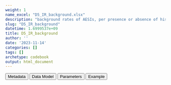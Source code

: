 ```yaml
---
weight: 1
name_excel: "D5_IR_background.xlsx"
description: "background rates of AESIs, per presence or absence of history of COVID, age and sex, month and year"
slug: "D5_IR_background"
datetime: 1.6999537e+09
title: D5_IR_background
author: ''
date: '2023-11-14'
categories: []
tags: []
archetype: codebook
output: html_document
---
```


<script src="/rmarkdown-libs/core-js/shim.min.js"></script>
<script src="/rmarkdown-libs/react/react.min.js"></script>
<script src="/rmarkdown-libs/react/react-dom.min.js"></script>
<script src="/rmarkdown-libs/reactwidget/react-tools.js"></script>
<script src="/rmarkdown-libs/htmlwidgets/htmlwidgets.js"></script>
<link href="/rmarkdown-libs/reactable/reactable.css" rel="stylesheet" />
<script src="/rmarkdown-libs/reactable-binding/reactable.js"></script>
<div class="tab">
<button class="tablinks" onclick="openCity(event, &#39;Metadata&#39;)" id="defaultOpen">Metadata</button>
<button class="tablinks" onclick="openCity(event, &#39;Data Model&#39;)">Data Model</button>
<button class="tablinks" onclick="openCity(event, &#39;Parameters&#39;)">Parameters</button>
<button class="tablinks" onclick="openCity(event, &#39;Example&#39;)">Example</button>
</div>
<div id="Metadata" class="tabcontent">
<div id="htmlwidget-1" class="reactable html-widget " style="width:auto;height:600px;"></div>
<script type="application/json" data-for="htmlwidget-1">{"x":{"tag":{"name":"Reactable","attribs":{"data":{"medatata_name":["Name of the dataset","Content of the dataset","Unit of observation","Dataset where the list of UoOs is fully listed and with 1 record per UoO","How many observations per UoO","Variables capturing the UoO","Primary key","Parameters",null,null,null,null,null,null,null,null,null,null,null,null],"metadata_content":["D5_IR_background","background rates of AESIs, per presence or absence of history of COVID, age and sex, month and year","strata of age, sex and past covid",null,"1",null,null,null,null,null,null,null,null,null,null,null,null,null,null,null]},"columns":[{"id":"medatata_name","name":"medatata_name","type":"character"},{"id":"metadata_content","name":"metadata_content","type":"character"}],"sortable":false,"searchable":true,"pagination":false,"highlight":true,"bordered":true,"striped":true,"style":{"maxWidth":1800},"height":"600px","dataKey":"5338384a7dadf9b478187909dfce9143"},"children":[]},"class":"reactR_markup"},"evals":[],"jsHooks":[]}</script>
</div>
<div id="Data Model" class="tabcontent">
<div id="htmlwidget-2" class="reactable html-widget " style="width:auto;height:600px;"></div>
<script type="application/json" data-for="htmlwidget-2">{"x":{"tag":{"name":"Reactable","attribs":{"data":{"Description":["sex","COVID19","month","year","Ageband","Persontime","Persontime_AESI","AESI_b","IR_AESI","ub_AESI","lb_AESI",null,null,null,null,null,null,null,null,null],"Format":["sex at instance creation","past COVID infection","calendar month","calendar year","ageband","persontime in the study in this stratum (in days)","persontime for this AESI (in days)","occurrence of this AESI (in days)","incidence rate of this AESI","upper bound of the 95% CI for this AESI (ULM method)","lowper bound of the 95% CI for this AESI (ULM method)",null,null,null,null,null,null,null,null,null],"Vocabulary":["character","binary","character","int",null,"int","int","int","float","float","float",null,null,null,null,null,null,null,null,null],"Parameters":["M\r\nF\r\nU\r\nO","1 = infected with covid in the past\r\n0 = otherwise","January\r\nFebruary\r\n…","2019\r\n2020\r\n…","0-4\r\n5-11\r\n12-17\r\n18-29\r\n30-39\r\n40-49\r\n50-59\r\n60-69\r\n79-79\r\n80+",null,null,null,null,null,null,null,null,null,null,null,null,null,null,null],"Notes and examples":[null,null,null,null,null,null,"AESI","AESI","AESI","AESI","AESI",null,null,null,null,null,null,null,null,null],"Source tables and variables":[null,null,null,null,null,null,null,null,null,null,null,null,null,null,null,null,null,null,null,null],"Retrieved":[null,null,null,null,null,null,null,null,null,null,null,null,null,null,null,null,null,null,null,null],"Calculated":[null,null,null,null,null,null,null,null,null,null,null,null,null,null,null,null,null,null,null,null],"Algorithm_id":[null,null,null,null,null,null,null,null,null,null,null,null,null,null,null,null,null,null,null,null],"Rule":[null,null,null,null,null,null,null,null,null,null,null,null,null,null,null,null,null,null,null,null]},"columns":[{"id":"Description","name":"Description","type":"character"},{"id":"Format","name":"Format","type":"character"},{"id":"Vocabulary","name":"Vocabulary","type":"character"},{"id":"Parameters","name":"Parameters","type":"character"},{"id":"Notes and examples","name":"Notes and examples","type":"character"},{"id":"Source tables and variables","name":"Source tables and variables","type":"logical"},{"id":"Retrieved","name":"Retrieved","type":"logical"},{"id":"Calculated","name":"Calculated","type":"logical"},{"id":"Algorithm_id","name":"Algorithm_id","type":"logical"},{"id":"Rule","name":"Rule","type":"logical"}],"sortable":false,"searchable":true,"pagination":false,"highlight":true,"bordered":true,"striped":true,"style":{"maxWidth":1800},"height":"600px","dataKey":"b4d39d88e1c07074b4ae4b97b7ef7d08"},"children":[]},"class":"reactR_markup"},"evals":[],"jsHooks":[]}</script>
</div>
<div id="Parameters" class="tabcontent">
<div id="htmlwidget-3" class="reactable html-widget " style="width:auto;height:600px;"></div>
<script type="application/json" data-for="htmlwidget-3">{"x":{"tag":{"name":"Reactable","attribs":{"data":{"parameter in the variable name":["AESI",null,null,null,null,null,null,null,null,null,null,null,null,null,null,null,null,null,null,null],"values":["A B_COAGDIS_AESI B_DIC_AESI B_HAEMOPHAGOLYNPHOHISTIO_AESI B_ITP_AESI B_TTS_AESI C_ARRH_AESI C_CAD_AESI C_MYOCARD_AESI C_PERICARD_AESI D_LIVERACUTE_AESI D_PANCRACUTE_AESI E_DM1_AESI E_THYROIDAUTOIMM_AESI E_THYROIDSUBACUTE_AESI G_KIACUTE_AESI Im_ANAPHYLAXIS_AESI Im_KAWASAKI_AESI M_RHABDOMYOLISIS_AESI N_ADEM_AESI N_BELLP_AESI N_CONVULGEN_AESI N_CVST_AESI N_GBS_AESI N_HEARINGLOSS_AESI N_MENINGOENC_AESI N_MYELITISTRANSV_AESI N_NARCOLEPSY_AESI N_STROKEHEMO_AESI O_DEATHSUDDEN_AESI O_MIS_AESI R_ARDS_AESI Sk_ERYTHMULTI_AESI Sk_SCAR_AESI SO_ANOSMIAAGEUSIA_AESI V_CHILBLAIN_AESI V_MICROANGIO_AESI V_THROMBOSISARTERIALALGOR_AESI V_VASCULITISSINGLEORG_AESI V_VTEALGORITHM_AESI",null,null,null,null,null,null,null,null,null,null,null,null,null,null,null,null,null,null,null],"name of macro":["OUTCOME_variables",null,null,null,null,null,null,null,null,null,null,null,null,null,null,null,null,null,null,null],"assigned in":["06_variable_lists",null,null,null,null,null,null,null,null,null,null,null,null,null,null,null,null,null,null,null]},"columns":[{"id":"parameter in the variable name","name":"parameter in the variable name","type":"character"},{"id":"values","name":"values","type":"character"},{"id":"name of macro","name":"name of macro","type":"character"},{"id":"assigned in","name":"assigned in","type":"character"}],"sortable":false,"searchable":true,"pagination":false,"highlight":true,"bordered":true,"striped":true,"style":{"maxWidth":1800},"height":"600px","dataKey":"a0012293bdb4310279b57fd85db86b67"},"children":[]},"class":"reactR_markup"},"evals":[],"jsHooks":[]}</script>
</div>
<div id="Example" class="tabcontent">
<div id="htmlwidget-4" class="reactable html-widget " style="width:auto;height:600px;"></div>
<script type="application/json" data-for="htmlwidget-4">{"x":{"tag":{"name":"Reactable","attribs":{"data":{"sex":["F","F","F","F","F","F","F","F","F","F","F","F","F","F","F","F","F","F","F","F"],"month":["January","January","January","January","January","January","January","January","January","January","January","February","February","February","February","February","February","February","February","February"],"Ageband":["0-4","12-17","18-24","25-29","30-39","40-49","5-11","50-59","60-69","70-79","80+","0-4","12-17","18-24","25-29","30-39","40-49","5-11","50-59","60-69"],"COVID19":[0,0,0,0,0,0,0,0,0,0,0,0,0,0,0,0,0,0,0,0],"Persontime":[3778,5902,6201,5832,12763,19794,6917,19507,15275,13613,13295,3569,5386,5545,5313,11430,17988,6218,17630,13791],"Persontime_B_COAGDIS_AESI":[3778,5902,6201,5832,12763,19794,6917,19507,15275,13613,13264,3569,5386,5545,5313,11430,17988,6218,17630,13791],"Persontime_B_DIC_AESI":[3778,5902,6201,5832,12763,19794,6917,19507,15275,13613,13295,3569,5386,5545,5313,11430,17988,6218,17630,13791],"Persontime_B_HAEMOPHAGOLYNPHOHISTIO_AESI":[3778,5902,6201,5832,12763,19794,6917,19507,15275,13613,13295,3569,5386,5545,5313,11430,17988,6218,17630,13791],"Persontime_B_ITP_AESI":[3778,5902,6201,5832,12763,19794,6917,19507,15275,13613,13295,3569,5386,5545,5313,11430,17988,6218,17630,13791],"Persontime_B_TTS_AESI":[3778,5902,6201,5832,12763,19794,6917,19507,15275,13613,13264,3569,5386,5545,5313,11430,17988,6218,17630,13791],"Persontime_C_ARRH_AESI":[3778,5902,6201,5832,12763,19794,6917,19476,15244,13520,13264,3569,5386,5545,5313,11430,17988,6218,17602,13763],"Persontime_C_CAD_AESI":[3778,5902,6201,5832,12763,19794,6917,19507,15275,13613,13295,3569,5386,5545,5313,11430,17988,6218,17630,13791],"Persontime_C_MYOCARD_AESI":[3778,5902,6201,5832,12763,19794,6917,19507,15275,13613,13295,3569,5386,5545,5313,11430,17988,6218,17630,13791],"Persontime_C_PERICARD_AESI":[3778,5902,6201,5832,12763,19794,6917,19507,15275,13613,13295,3569,5386,5545,5313,11430,17988,6218,17630,13791],"Persontime_D_LIVERACUTE_AESI":[3778,5902,6201,5832,12763,19794,6917,19507,15275,13613,13295,3569,5386,5545,5313,11430,17988,6218,17630,13791],"Persontime_D_PANCRACUTE_AESI":[3778,5902,6201,5832,12763,19794,6917,19507,15275,13613,13295,3569,5386,5545,5313,11430,17988,6218,17630,13791],"Persontime_E_DM1_AESI":[3778,5902,6201,5832,12763,19794,6917,19507,15275,13613,13295,3569,5386,5545,5313,11430,17988,6218,17630,13791],"Persontime_E_THYROIDAUTOIMM_AESI":[3778,5902,6201,5770,12639,19763,6917,19383,15275,13613,13295,3569,5386,5545,5257,11315,17944,6218,17518,13791],"Persontime_E_THYROIDSUBACUTE_AESI":[3778,5902,6201,5832,12763,19794,6917,19507,15275,13613,13295,3569,5386,5545,5313,11430,17988,6218,17630,13791],"Persontime_G_KIACUTE_AESI":[3778,5902,6201,5832,12763,19794,6917,19507,15275,13613,13295,3569,5386,5545,5313,11430,17988,6218,17630,13791],"Persontime_Im_KAWASAKI_AESI":[3778,5902,6201,5832,12763,19794,6917,19507,15275,13613,13295,3569,5386,5545,5313,11430,17988,6218,17630,13791],"Persontime_M_RHABDOMYOLISIS_AESI":[3778,5902,6201,5832,12763,19794,6917,19507,15275,13613,13295,3569,5386,5545,5313,11430,17988,6218,17630,13791],"Persontime_N_ADEM_AESI":[3778,5902,6201,5832,12763,19794,6917,19507,15275,13613,13295,3569,5386,5545,5313,11430,17988,6218,17630,13791],"Persontime_N_BELLP_AESI":[3778,5902,6201,5832,12763,19794,6917,19507,15275,13613,13295,3569,5386,5545,5313,11430,17988,6218,17630,13791],"Persontime_N_CONVULGEN_AESI":[3778,5902,6201,5832,12763,19794,6917,19507,15275,13613,13295,3565,5386,5545,5313,11430,17988,6218,17630,13791],"Persontime_N_CVST_AESI":[3778,5902,6201,5832,12763,19794,6917,19507,15275,13613,13295,3569,5386,5545,5313,11430,17988,6218,17630,13791],"Persontime_N_GBS_AESI":[3778,5902,6201,5832,12763,19794,6917,19507,15275,13613,13295,3569,5386,5545,5313,11430,17988,6218,17630,13791],"Persontime_N_HEARINGLOSS_AESI":[3778,5902,6201,5832,12763,19794,6917,19507,15275,13613,13295,3569,5386,5545,5313,11430,17988,6218,17630,13791],"Persontime_N_MENINGOENC_AESI":[3778,5902,6201,5832,12763,19794,6917,19507,15275,13613,13295,3569,5386,5545,5313,11430,17988,6218,17630,13791],"Persontime_N_MYELITISTRANSV_AESI":[3778,5902,6201,5832,12763,19794,6917,19507,15275,13613,13295,3569,5386,5545,5313,11430,17988,6218,17630,13791],"Persontime_N_NARCOLEPSY_AESI":[3778,5902,6201,5832,12763,19794,6917,19507,15275,13613,13295,3569,5386,5545,5313,11430,17988,6218,17630,13791],"Persontime_N_STROKEHEMO_AESI":[3778,5902,6201,5832,12763,19794,6917,19507,15275,13613,13295,3569,5386,5545,5313,11430,17988,6218,17630,13791],"Persontime_O_DEATHSUDDEN_AESI":[3778,5902,6201,5832,12763,19794,6917,19507,15275,13613,13295,3569,5386,5545,5313,11430,17988,6218,17630,13791],"Persontime_O_MIS_AESI":[3778,5902,6201,5832,12763,19794,6917,19507,15275,13613,13295,3569,5386,5545,5313,11430,17988,6218,17630,13791],"Persontime_R_ARDS_AESI":[3778,5902,6201,5832,12763,19794,6917,19507,15275,13613,13295,3569,5386,5545,5313,11430,17988,6218,17630,13791],"Persontime_Sk_ERYTHMULTI_AESI":[3778,5902,6201,5832,12763,19794,6917,19507,15275,13613,13295,3569,5386,5545,5313,11430,17988,6218,17630,13791],"Persontime_Sk_SCAR_AESI":[3778,5902,6201,5832,12763,19794,6917,19507,15275,13613,13295,3569,5386,5545,5313,11430,17988,6218,17630,13791],"Persontime_SO_ANOSMIAAGEUSIA_AESI":[3778,5902,6201,5832,12763,19794,6917,19507,15275,13613,13295,3569,5386,5545,5313,11430,17988,6218,17630,13791],"Persontime_V_CHILBLAIN_AESI":[3778,5902,6201,5832,12763,19794,6917,19507,15275,13613,13295,3569,5386,5545,5313,11430,17988,6218,17630,13791],"Persontime_V_MICROANGIO_AESI":[3778,5902,6201,5832,12763,19794,6917,19507,15275,13613,13295,3569,5386,5545,5313,11430,17988,6218,17630,13791],"Persontime_V_THROMBOSISARTERIALALGOR_AESI":[3778,5902,6201,5832,12763,19794,6917,19507,15275,13613,13295,3569,5386,5545,5313,11430,17988,6218,17630,13791],"Persontime_V_VASCULITISSINGLEORG_AESI":[3778,5902,6201,5832,12763,19794,6917,19507,15275,13613,13295,3569,5386,5545,5313,11430,17988,6218,17630,13791],"Persontime_V_VTEALGORITHM_AESI":[3778,5902,6201,5832,12763,19794,6917,19466,15267,13529,13201,3569,5386,5545,5313,11430,17988,6218,17554,13664],"Persontime_C_VALVULAR_COV":[3778,5902,6201,5832,12763,19794,6917,19445,15244,13613,13295,3569,5386,5545,5313,11430,17988,6218,17574,13763],"Persontime_D_DIVERTICULITIS_AESI":[3778,5902,6201,5832,12763,19794,6917,19507,15275,13613,13295,3569,5386,5545,5313,11430,17988,6218,17630,13791],"Persontime_D_GALLSTONES_COV":[3778,5902,6201,5832,12763,19794,6917,19507,15275,13613,13295,3569,5386,5545,5313,11430,17972,6218,17630,13791],"Persontime_D_LIVERCIRRHOSIS_COV":[3778,5902,6201,5832,12763,19794,6917,19507,15275,13613,13295,3569,5386,5545,5313,11430,17988,6218,17630,13791],"Persontime_E_GOUT_COV":[3778,5902,6201,5832,12763,19794,6917,19507,15275,13613,13295,3569,5386,5545,5313,11430,17988,6218,17630,13791],"Persontime_G_UTI_COV":[3778,5902,6201,5832,12763,19794,6917,19507,15275,13613,13295,3565,5386,5545,5300,11430,17977,6218,17630,13791],"Persontime_I_CLOSTRIDIUMD_COV":[3778,5902,6201,5832,12763,19794,6917,19507,15275,13613,13295,3569,5386,5545,5313,11430,17988,6218,17630,13791],"Persontime_I_INFLUENZA_COV":[3778,5902,6201,5832,12763,19794,6917,19507,15275,13613,13295,3569,5386,5545,5313,11430,17988,6218,17630,13791],"Persontime_Im_SJOGRENS_COV":[3778,5902,6201,5832,12763,19763,6917,19476,15275,13613,13295,3569,5386,5545,5313,11430,17960,6218,17602,13791],"Persontime_M_FRACTURES_COV":[3778,5902,6201,5832,12763,19794,6917,19507,15275,13613,13295,3569,5386,5545,5313,11430,17988,6218,17630,13791],"Persontime_M_OSTEOARTHRITIS_COV":[3778,5902,6201,5832,12763,19794,6917,19507,15275,13613,13295,3569,5386,5545,5313,11430,17988,6218,17630,13791],"Persontime_M_OSTEOMYELITIS_COV":[3778,5902,6201,5832,12763,19794,6917,19507,15275,13613,13295,3569,5386,5545,5313,11430,17988,6218,17630,13791],"Persontime_M_REACTIVEARTHRITIS_COV":[3778,5902,6201,5832,12763,19794,6917,19507,15275,13613,13295,3569,5386,5545,5313,11430,17988,6218,17630,13791],"Persontime_Ment_ORGPSYCHOSIS_COV":[3778,5902,6201,5832,12763,19794,6917,19507,15275,13613,13295,3569,5386,5528,5313,11430,17988,6218,17630,13791],"Persontime_N_TRIGEMINALNEURALGIA_COV":[3778,5902,6201,5832,12763,19794,6917,19507,15275,13613,13295,3569,5386,5545,5313,11430,17988,6218,17630,13791],"Persontime_SO_CONJUNCTIVITIS_COV":[3778,5902,6201,5832,12763,19763,6917,19476,15275,13613,13295,3569,5386,5545,5313,11430,17960,6218,17602,13791],"Persontime_SO_OTITISEXT_COV":[3778,5902,6201,5832,12763,19794,6917,19507,15275,13613,13295,3569,5386,5545,5313,11430,17988,6218,17630,13791],"Persontime_V_RENOVASCULAR_COV":[3778,5902,6201,5832,12763,19794,6917,19507,15275,13613,13295,3569,5386,5545,5313,11430,17988,6218,17630,13791],"B_COAGDIS_AESI_b":[0,0,0,0,0,0,0,0,0,0,0,0,0,0,0,0,0,0,0,0],"B_DIC_AESI_b":[0,0,0,0,0,0,0,0,0,0,0,0,0,0,0,0,0,0,0,0],"B_HAEMOPHAGOLYNPHOHISTIO_AESI_b":[0,0,0,0,0,0,0,0,0,0,0,0,0,0,0,0,0,0,0,0],"B_ITP_AESI_b":[0,0,0,0,0,0,0,0,0,0,0,0,0,0,0,0,0,0,0,0],"B_TTS_AESI_b":[0,0,0,0,0,0,0,0,0,0,0,0,0,0,0,0,0,0,0,0],"C_ARRH_AESI_b":[0,0,0,0,0,0,0,0,0,0,0,0,0,0,0,0,0,0,0,0],"C_CAD_AESI_b":[0,0,0,0,0,0,0,0,0,0,0,0,0,0,0,0,0,0,0,0],"C_MYOCARD_AESI_b":[0,0,0,0,0,0,0,0,0,0,0,0,0,0,0,0,0,0,0,0],"C_PERICARD_AESI_b":[0,0,0,0,0,0,0,0,0,0,0,0,0,0,0,0,0,0,0,0],"D_LIVERACUTE_AESI_b":[0,0,0,0,0,0,0,0,0,0,0,0,0,0,0,0,0,0,0,0],"D_PANCRACUTE_AESI_b":[0,0,0,0,0,0,0,0,0,0,0,0,0,0,0,0,0,0,0,0],"E_DM1_AESI_b":[0,0,0,0,0,0,0,0,0,0,0,0,0,0,0,0,0,0,0,0],"E_THYROIDAUTOIMM_AESI_b":[0,0,0,0,0,0,0,0,0,0,0,0,0,0,0,1,1,0,0,0],"E_THYROIDSUBACUTE_AESI_b":[0,0,0,0,0,0,0,0,0,0,0,0,0,0,0,0,0,0,0,0],"G_KIACUTE_AESI_b":[0,0,0,0,0,0,0,0,0,0,0,0,0,0,0,0,0,0,0,0],"Im_KAWASAKI_AESI_b":[0,0,0,0,0,0,0,0,0,0,0,0,0,0,0,0,0,0,0,0],"M_RHABDOMYOLISIS_AESI_b":[0,0,0,0,0,0,0,0,0,0,0,0,0,0,0,0,0,0,0,0],"N_ADEM_AESI_b":[0,0,0,0,0,0,0,0,0,0,0,0,0,0,0,0,0,0,0,0],"N_BELLP_AESI_b":[0,0,0,0,0,0,0,0,0,0,0,0,0,0,0,0,0,0,0,0],"N_CONVULGEN_AESI_b":[0,0,0,0,0,0,0,0,0,0,0,1,0,0,0,0,0,0,0,0],"N_CVST_AESI_b":[0,0,0,0,0,0,0,0,0,0,0,0,0,0,0,0,0,0,0,0],"N_GBS_AESI_b":[0,0,0,0,0,0,0,0,0,0,0,0,0,0,0,0,0,0,0,0],"N_HEARINGLOSS_AESI_b":[0,0,0,0,0,0,0,0,0,0,0,0,0,0,0,0,0,0,0,0],"N_MENINGOENC_AESI_b":[0,0,0,0,0,0,0,0,0,0,0,0,0,0,0,0,0,0,0,0],"N_MYELITISTRANSV_AESI_b":[0,0,0,0,0,0,0,0,0,0,0,0,0,0,0,0,0,0,0,0],"N_NARCOLEPSY_AESI_b":[0,0,0,0,0,0,0,0,0,0,0,0,0,0,0,0,0,0,0,0],"N_STROKEHEMO_AESI_b":[0,0,0,0,0,0,0,0,0,0,0,0,0,0,0,0,0,0,0,0],"O_DEATHSUDDEN_AESI_b":[0,0,0,0,0,0,0,0,0,0,0,0,0,0,0,0,0,0,0,0],"O_MIS_AESI_b":[0,0,0,0,0,0,0,0,0,0,0,0,0,0,0,0,0,0,0,0],"R_ARDS_AESI_b":[0,0,0,0,0,0,0,0,0,0,0,0,0,0,0,0,0,0,0,0],"Sk_ERYTHMULTI_AESI_b":[0,0,0,0,0,0,0,0,0,0,0,0,0,0,0,0,0,0,0,0],"Sk_SCAR_AESI_b":[0,0,0,0,0,0,0,0,0,0,0,0,0,0,0,0,0,0,0,0],"SO_ANOSMIAAGEUSIA_AESI_b":[0,0,0,0,0,0,0,0,0,0,0,0,0,0,0,0,0,0,0,0],"V_CHILBLAIN_AESI_b":[0,0,0,0,0,0,0,0,0,0,0,0,0,0,0,0,0,0,0,0],"V_MICROANGIO_AESI_b":[0,0,0,0,0,0,0,0,0,0,0,0,0,0,0,0,0,0,0,0],"V_THROMBOSISARTERIALALGOR_AESI_b":[0,0,0,0,0,0,0,0,0,0,0,0,0,0,0,0,0,0,0,0],"V_VASCULITISSINGLEORG_AESI_b":[0,0,0,0,0,0,0,0,0,0,0,0,0,0,0,0,0,0,0,0],"V_VTEALGORITHM_AESI_b":[0,0,0,0,0,0,0,2,2,9,7,0,0,0,0,0,0,0,2,7],"C_VALVULAR_COV_b":[0,0,0,0,0,0,0,0,0,0,0,0,0,0,0,0,0,0,0,0],"D_DIVERTICULITIS_AESI_b":[0,0,0,0,0,0,0,0,0,0,0,0,0,0,0,0,0,0,0,0],"D_GALLSTONES_COV_b":[0,0,0,0,0,0,0,0,0,0,0,0,0,0,0,0,1,0,0,0],"D_LIVERCIRRHOSIS_COV_b":[0,0,0,0,0,0,0,0,0,0,0,0,0,0,0,0,0,0,0,0],"E_GOUT_COV_b":[0,0,0,0,0,0,0,0,0,0,0,0,0,0,0,0,0,0,0,0],"G_UTI_COV_b":[0,0,0,0,0,0,0,0,0,0,0,1,0,0,1,0,1,0,0,0],"I_CLOSTRIDIUMD_COV_b":[0,0,0,0,0,0,0,0,0,0,0,0,0,0,0,0,0,0,0,0],"I_INFLUENZA_COV_b":[0,0,0,0,0,0,0,0,0,0,0,0,0,0,0,0,0,0,0,0],"Im_SJOGRENS_COV_b":[0,0,0,0,0,0,0,0,0,0,0,0,0,0,0,0,0,0,0,0],"M_FRACTURES_COV_b":[0,0,0,0,0,0,0,0,0,0,0,0,0,0,0,0,0,0,0,0],"M_OSTEOARTHRITIS_COV_b":[0,0,0,0,0,0,0,0,0,0,0,0,0,0,0,0,0,0,0,0],"M_OSTEOMYELITIS_COV_b":[0,0,0,0,0,0,0,0,0,0,0,0,0,0,0,0,0,0,0,0],"M_REACTIVEARTHRITIS_COV_b":[0,0,0,0,0,0,0,0,0,0,0,0,0,0,0,0,0,0,0,0],"Ment_ORGPSYCHOSIS_COV_b":[0,0,0,0,0,0,0,0,0,0,0,0,0,1,0,0,0,0,0,0],"N_TRIGEMINALNEURALGIA_COV_b":[0,0,0,0,0,0,0,0,0,0,0,0,0,0,0,0,0,0,0,0],"SO_CONJUNCTIVITIS_COV_b":[0,0,0,0,0,0,0,0,0,0,0,0,0,0,0,0,0,0,0,0],"SO_OTITISEXT_COV_b":[0,0,0,0,0,0,0,0,0,0,0,0,0,0,0,0,0,0,0,0],"V_RENOVASCULAR_COV_b":[0,0,0,0,0,0,0,0,0,0,0,0,0,0,0,0,0,0,0,0],"Persontime_Im_ANAPHYLAXIS_AESI":[3778,5902,6201,5832,12763,19794,6917,19507,15275,13613,13295,3569,5386,5545,5313,11430,17988,6218,17630,13791],"Im_ANAPHYLAXIS_AESI_b":[0,0,0,0,0,0,0,0,0,0,0,0,0,0,0,0,0,0,0,0],"year":[2019,2019,2019,2019,2019,2019,2019,2019,2019,2019,2019,2019,2019,2019,2019,2019,2019,2019,2019,2019],"IR_B_COAGDIS_AESI":["0","0","0","0","0","0","0","0","0","0","0","0","0","0","0","0","0","0","0","0"],"lb_B_COAGDIS_AESI":["0","0","0","0","0","0","0","0","0","0","0","0","0","0","0","0","0","0","0","0"],"ub_B_COAGDIS_AESI":["35663.4","22828.93","21728.16","23102.94","10556.79","6806.93","19479.01","6907.08","8820.71","9897.62","10158.05","37751.84","25016.03","24298.71","25359.74","11787.95","7490.34","21668.76","7642.45","9769.87"],"IR_B_DIC_AESI":[0,0,0,0,0,0,0,0,0,0,0,0,0,0,0,0,0,0,0,0],"lb_B_DIC_AESI":[0,0,0,0,0,0,0,0,0,0,0,0,0,0,0,0,0,0,0,0],"ub_B_DIC_AESI":["35663.4","22828.93","21728.16","23102.94","10556.79","6806.93","19479.01","6907.08","8820.71","9897.62","10134.36","37751.84","25016.03","24298.71","25359.74","11787.95","7490.34","21668.76","7642.45","9769.87"],"IR_B_HAEMOPHAGOLYNPHOHISTIO_AESI":[0,0,0,0,0,0,0,0,0,0,0,0,0,0,0,0,0,0,0,0],"lb_B_HAEMOPHAGOLYNPHOHISTIO_AESI":[0,0,0,0,0,0,0,0,0,0,0,0,0,0,0,0,0,0,0,0],"ub_B_HAEMOPHAGOLYNPHOHISTIO_AESI":["35663.4","22828.93","21728.16","23102.94","10556.79","6806.93","19479.01","6907.08","8820.71","9897.62","10134.36","37751.84","25016.03","24298.71","25359.74","11787.95","7490.34","21668.76","7642.45","9769.87"],"IR_B_ITP_AESI":["0","0","0","0","0","0","0","0","0","0","0","0","0","0","0","0","0","0","0","0"],"lb_B_ITP_AESI":["0","0","0","0","0","0","0","0","0","0","0","0","0","0","0","0","0","0","0","0"],"ub_B_ITP_AESI":["35663.4","22828.93","21728.16","23102.94","10556.79","6806.93","19479.01","6907.08","8820.71","9897.62","10134.36","37751.84","25016.03","24298.71","25359.74","11787.95","7490.34","21668.76","7642.45","9769.87"],"IR_B_TTS_AESI":["0","0","0","0","0","0","0","0","0","0","0","0","0","0","0","0","0","0","0","0"],"lb_B_TTS_AESI":["0","0","0","0","0","0","0","0","0","0","0","0","0","0","0","0","0","0","0","0"],"ub_B_TTS_AESI":["35663.4","22828.93","21728.16","23102.94","10556.79","6806.93","19479.01","6907.08","8820.71","9897.62","10158.05","37751.84","25016.03","24298.71","25359.74","11787.95","7490.34","21668.76","7642.45","9769.87"],"IR_C_ARRH_AESI":["0","0","0","0","0","0","0","0","0","0","0","0","0","0","0","0","0","0","0","0"],"lb_C_ARRH_AESI":["0","0","0","0","0","0","0","0","0","0","0","0","0","0","0","0","0","0","0","0"],"ub_C_ARRH_AESI":["35663.4","22828.93","21728.16","23102.94","10556.79","6806.93","19479.01","6918.07","8838.65","9965.7","10158.05","37751.84","25016.03","24298.71","25359.74","11787.95","7490.34","21668.76","7654.6","9789.75"],"IR_C_CAD_AESI":["0","0","0","0","0","0","0","0","0","0","0","0","0","0","0","0","0","0","0","0"],"lb_C_CAD_AESI":["0","0","0","0","0","0","0","0","0","0","0","0","0","0","0","0","0","0","0","0"],"ub_C_CAD_AESI":["35663.4","22828.93","21728.16","23102.94","10556.79","6806.93","19479.01","6907.08","8820.71","9897.62","10134.36","37751.84","25016.03","24298.71","25359.74","11787.95","7490.34","21668.76","7642.45","9769.87"],"IR_C_MYOCARD_AESI":["0","0","0","0","0","0","0","0","0","0","0","0","0","0","0","0","0","0","0","0"],"lb_C_MYOCARD_AESI":["0","0","0","0","0","0","0","0","0","0","0","0","0","0","0","0","0","0","0","0"],"ub_C_MYOCARD_AESI":["35663.4","22828.93","21728.16","23102.94","10556.79","6806.93","19479.01","6907.08","8820.71","9897.62","10134.36","37751.84","25016.03","24298.71","25359.74","11787.95","7490.34","21668.76","7642.45","9769.87"],"IR_C_PERICARD_AESI":["0","0","0","0","0","0","0","0","0","0","0","0","0","0","0","0","0","0","0","0"],"lb_C_PERICARD_AESI":["0","0","0","0","0","0","0","0","0","0","0","0","0","0","0","0","0","0","0","0"],"ub_C_PERICARD_AESI":["35663.4","22828.93","21728.16","23102.94","10556.79","6806.93","19479.01","6907.08","8820.71","9897.62","10134.36","37751.84","25016.03","24298.71","25359.74","11787.95","7490.34","21668.76","7642.45","9769.87"],"IR_D_LIVERACUTE_AESI":["0","0","0","0","0","0","0","0","0","0","0","0","0","0","0","0","0","0","0","0"],"lb_D_LIVERACUTE_AESI":["0","0","0","0","0","0","0","0","0","0","0","0","0","0","0","0","0","0","0","0"],"ub_D_LIVERACUTE_AESI":["35663.4","22828.93","21728.16","23102.94","10556.79","6806.93","19479.01","6907.08","8820.71","9897.62","10134.36","37751.84","25016.03","24298.71","25359.74","11787.95","7490.34","21668.76","7642.45","9769.87"],"IR_D_PANCRACUTE_AESI":["0","0","0","0","0","0","0","0","0","0","0","0","0","0","0","0","0","0","0","0"],"lb_D_PANCRACUTE_AESI":["0","0","0","0","0","0","0","0","0","0","0","0","0","0","0","0","0","0","0","0"],"ub_D_PANCRACUTE_AESI":["35663.4","22828.93","21728.16","23102.94","10556.79","6806.93","19479.01","6907.08","8820.71","9897.62","10134.36","37751.84","25016.03","24298.71","25359.74","11787.95","7490.34","21668.76","7642.45","9769.87"],"IR_E_DM1_AESI":["0","0","0","0","0","0","0","0","0","0","0","0","0","0","0","0","0","0","0","0"],"lb_E_DM1_AESI":["0","0","0","0","0","0","0","0","0","0","0","0","0","0","0","0","0","0","0","0"],"ub_E_DM1_AESI":["35663.4","22828.93","21728.16","23102.94","10556.79","6806.93","19479.01","6907.08","8820.71","9897.62","10134.36","37751.84","25016.03","24298.71","25359.74","11787.95","7490.34","21668.76","7642.45","9769.87"],"IR_E_THYROIDAUTOIMM_AESI":["0","0","0","0","0","0","0","0","0","0","0","0","0","0","0","3228.02","2035.5","0","0","0"],"lb_E_THYROIDAUTOIMM_AESI":["0","0","0","0","0","0","0","0","0","0","0","0","0","0","0","81.73","51.53","0","0","0"],"ub_E_THYROIDAUTOIMM_AESI":["35663.4","22828.93","21728.16","23351.18","10660.36","6817.6","19479.01","6951.26","8820.71","9897.62","10134.36","37751.84","25016.03","24298.71","25629.89","17985.35","11341.08","21668.76","7691.31","9769.87"],"IR_E_THYROIDSUBACUTE_AESI":[0,0,0,0,0,0,0,0,0,0,0,0,0,0,0,0,0,0,0,0],"lb_E_THYROIDSUBACUTE_AESI":[0,0,0,0,0,0,0,0,0,0,0,0,0,0,0,0,0,0,0,0],"ub_E_THYROIDSUBACUTE_AESI":["35663.4","22828.93","21728.16","23102.94","10556.79","6806.93","19479.01","6907.08","8820.71","9897.62","10134.36","37751.84","25016.03","24298.71","25359.74","11787.95","7490.34","21668.76","7642.45","9769.87"],"IR_G_KIACUTE_AESI":["0","0","0","0","0","0","0","0","0","0","0","0","0","0","0","0","0","0","0","0"],"lb_G_KIACUTE_AESI":["0","0","0","0","0","0","0","0","0","0","0","0","0","0","0","0","0","0","0","0"],"ub_G_KIACUTE_AESI":["35663.4","22828.93","21728.16","23102.94","10556.79","6806.93","19479.01","6907.08","8820.71","9897.62","10134.36","37751.84","25016.03","24298.71","25359.74","11787.95","7490.34","21668.76","7642.45","9769.87"],"IR_Im_ANAPHYLAXIS_AESI":[0,0,0,0,0,0,0,0,0,0,0,0,0,0,0,0,0,0,0,0],"lb_Im_ANAPHYLAXIS_AESI":[0,0,0,0,0,0,0,0,0,0,0,0,0,0,0,0,0,0,0,0],"ub_Im_ANAPHYLAXIS_AESI":["35663.4","22828.93","21728.16","23102.94","10556.79","6806.93","19479.01","6907.08","8820.71","9897.62","10134.36","37751.84","25016.03","24298.71","25359.74","11787.95","7490.34","21668.76","7642.45","9769.87"],"IR_Im_KAWASAKI_AESI":["0","0","0","0","0","0","0","0","0","0","0","0","0","0","0","0","0","0","0","0"],"lb_Im_KAWASAKI_AESI":["0","0","0","0","0","0","0","0","0","0","0","0","0","0","0","0","0","0","0","0"],"ub_Im_KAWASAKI_AESI":["35663.4","22828.93","21728.16","23102.94","10556.79","6806.93","19479.01","6907.08","8820.71","9897.62","10134.36","37751.84","25016.03","24298.71","25359.74","11787.95","7490.34","21668.76","7642.45","9769.87"],"IR_M_RHABDOMYOLISIS_AESI":["0","0","0","0","0","0","0","0","0","0","0","0","0","0","0","0","0","0","0","0"],"lb_M_RHABDOMYOLISIS_AESI":["0","0","0","0","0","0","0","0","0","0","0","0","0","0","0","0","0","0","0","0"],"ub_M_RHABDOMYOLISIS_AESI":["35663.4","22828.93","21728.16","23102.94","10556.79","6806.93","19479.01","6907.08","8820.71","9897.62","10134.36","37751.84","25016.03","24298.71","25359.74","11787.95","7490.34","21668.76","7642.45","9769.87"],"IR_N_ADEM_AESI":[0,0,0,0,0,0,0,0,0,0,0,0,0,0,0,0,0,0,0,0],"lb_N_ADEM_AESI":[0,0,0,0,0,0,0,0,0,0,0,0,0,0,0,0,0,0,0,0],"ub_N_ADEM_AESI":["35663.4","22828.93","21728.16","23102.94","10556.79","6806.93","19479.01","6907.08","8820.71","9897.62","10134.36","37751.84","25016.03","24298.71","25359.74","11787.95","7490.34","21668.76","7642.45","9769.87"],"IR_N_BELLP_AESI":["0","0","0","0","0","0","0","0","0","0","0","0","0","0","0","0","0","0","0","0"],"lb_N_BELLP_AESI":["0","0","0","0","0","0","0","0","0","0","0","0","0","0","0","0","0","0","0","0"],"ub_N_BELLP_AESI":["35663.4","22828.93","21728.16","23102.94","10556.79","6806.93","19479.01","6907.08","8820.71","9897.62","10134.36","37751.84","25016.03","24298.71","25359.74","11787.95","7490.34","21668.76","7642.45","9769.87"],"IR_N_CONVULGEN_AESI":["0","0","0","0","0","0","0","0","0","0","0","10245.44","0","0","0","0","0","0","0","0"],"lb_N_CONVULGEN_AESI":["0","0","0","0","0","0","0","0","0","0","0","259.39","0","0","0","0","0","0","0","0"],"ub_N_CONVULGEN_AESI":["35663.4","22828.93","21728.16","23102.94","10556.79","6806.93","19479.01","6907.08","8820.71","9897.62","10134.36","57083.95","25016.03","24298.71","25359.74","11787.95","7490.34","21668.76","7642.45","9769.87"],"IR_N_CVST_AESI":["0","0","0","0","0","0","0","0","0","0","0","0","0","0","0","0","0","0","0","0"],"lb_N_CVST_AESI":["0","0","0","0","0","0","0","0","0","0","0","0","0","0","0","0","0","0","0","0"],"ub_N_CVST_AESI":["35663.4","22828.93","21728.16","23102.94","10556.79","6806.93","19479.01","6907.08","8820.71","9897.62","10134.36","37751.84","25016.03","24298.71","25359.74","11787.95","7490.34","21668.76","7642.45","9769.87"],"IR_N_GBS_AESI":["0","0","0","0","0","0","0","0","0","0","0","0","0","0","0","0","0","0","0","0"],"lb_N_GBS_AESI":["0","0","0","0","0","0","0","0","0","0","0","0","0","0","0","0","0","0","0","0"],"ub_N_GBS_AESI":["35663.4","22828.93","21728.16","23102.94","10556.79","6806.93","19479.01","6907.08","8820.71","9897.62","10134.36","37751.84","25016.03","24298.71","25359.74","11787.95","7490.34","21668.76","7642.45","9769.87"],"IR_N_HEARINGLOSS_AESI":["0","0","0","0","0","0","0","0","0","0","0","0","0","0","0","0","0","0","0","0"],"lb_N_HEARINGLOSS_AESI":["0","0","0","0","0","0","0","0","0","0","0","0","0","0","0","0","0","0","0","0"],"ub_N_HEARINGLOSS_AESI":["35663.4","22828.93","21728.16","23102.94","10556.79","6806.93","19479.01","6907.08","8820.71","9897.62","10134.36","37751.84","25016.03","24298.71","25359.74","11787.95","7490.34","21668.76","7642.45","9769.87"],"IR_N_MENINGOENC_AESI":[0,0,0,0,0,0,0,0,0,0,0,0,0,0,0,0,0,0,0,0],"lb_N_MENINGOENC_AESI":[0,0,0,0,0,0,0,0,0,0,0,0,0,0,0,0,0,0,0,0],"ub_N_MENINGOENC_AESI":["35663.4","22828.93","21728.16","23102.94","10556.79","6806.93","19479.01","6907.08","8820.71","9897.62","10134.36","37751.84","25016.03","24298.71","25359.74","11787.95","7490.34","21668.76","7642.45","9769.87"],"IR_N_MYELITISTRANSV_AESI":[0,0,0,0,0,0,0,0,0,0,0,0,0,0,0,0,0,0,0,0],"lb_N_MYELITISTRANSV_AESI":[0,0,0,0,0,0,0,0,0,0,0,0,0,0,0,0,0,0,0,0],"ub_N_MYELITISTRANSV_AESI":["35663.4","22828.93","21728.16","23102.94","10556.79","6806.93","19479.01","6907.08","8820.71","9897.62","10134.36","37751.84","25016.03","24298.71","25359.74","11787.95","7490.34","21668.76","7642.45","9769.87"],"IR_N_NARCOLEPSY_AESI":[0,0,0,0,0,0,0,0,0,0,0,0,0,0,0,0,0,0,0,0],"lb_N_NARCOLEPSY_AESI":[0,0,0,0,0,0,0,0,0,0,0,0,0,0,0,0,0,0,0,0],"ub_N_NARCOLEPSY_AESI":["35663.4","22828.93","21728.16","23102.94","10556.79","6806.93","19479.01","6907.08","8820.71","9897.62","10134.36","37751.84","25016.03","24298.71","25359.74","11787.95","7490.34","21668.76","7642.45","9769.87"],"IR_N_STROKEHEMO_AESI":["0","0","0","0","0","0","0","0","0","0","0","0","0","0","0","0","0","0","0","0"],"lb_N_STROKEHEMO_AESI":["0","0","0","0","0","0","0","0","0","0","0","0","0","0","0","0","0","0","0","0"],"ub_N_STROKEHEMO_AESI":["35663.4","22828.93","21728.16","23102.94","10556.79","6806.93","19479.01","6907.08","8820.71","9897.62","10134.36","37751.84","25016.03","24298.71","25359.74","11787.95","7490.34","21668.76","7642.45","9769.87"],"IR_O_DEATHSUDDEN_AESI":[0,0,0,0,0,0,0,0,0,0,0,0,0,0,0,0,0,0,0,0],"lb_O_DEATHSUDDEN_AESI":[0,0,0,0,0,0,0,0,0,0,0,0,0,0,0,0,0,0,0,0],"ub_O_DEATHSUDDEN_AESI":["35663.4","22828.93","21728.16","23102.94","10556.79","6806.93","19479.01","6907.08","8820.71","9897.62","10134.36","37751.84","25016.03","24298.71","25359.74","11787.95","7490.34","21668.76","7642.45","9769.87"],"IR_O_MIS_AESI":[0,0,0,0,0,0,0,0,0,0,0,0,0,0,0,0,0,0,0,0],"lb_O_MIS_AESI":[0,0,0,0,0,0,0,0,0,0,0,0,0,0,0,0,0,0,0,0],"ub_O_MIS_AESI":["35663.4","22828.93","21728.16","23102.94","10556.79","6806.93","19479.01","6907.08","8820.71","9897.62","10134.36","37751.84","25016.03","24298.71","25359.74","11787.95","7490.34","21668.76","7642.45","9769.87"],"IR_R_ARDS_AESI":["0","0","0","0","0","0","0","0","0","0","0","0","0","0","0","0","0","0","0","0"],"lb_R_ARDS_AESI":["0","0","0","0","0","0","0","0","0","0","0","0","0","0","0","0","0","0","0","0"],"ub_R_ARDS_AESI":["35663.4","22828.93","21728.16","23102.94","10556.79","6806.93","19479.01","6907.08","8820.71","9897.62","10134.36","37751.84","25016.03","24298.71","25359.74","11787.95","7490.34","21668.76","7642.45","9769.87"],"IR_Sk_ERYTHMULTI_AESI":[0,0,0,0,0,0,0,0,0,0,0,0,0,0,0,0,0,0,0,0],"lb_Sk_ERYTHMULTI_AESI":[0,0,0,0,0,0,0,0,0,0,0,0,0,0,0,0,0,0,0,0],"ub_Sk_ERYTHMULTI_AESI":["35663.4","22828.93","21728.16","23102.94","10556.79","6806.93","19479.01","6907.08","8820.71","9897.62","10134.36","37751.84","25016.03","24298.71","25359.74","11787.95","7490.34","21668.76","7642.45","9769.87"],"IR_Sk_SCAR_AESI":[0,0,0,0,0,0,0,0,0,0,0,0,0,0,0,0,0,0,0,0],"lb_Sk_SCAR_AESI":[0,0,0,0,0,0,0,0,0,0,0,0,0,0,0,0,0,0,0,0],"ub_Sk_SCAR_AESI":["35663.4","22828.93","21728.16","23102.94","10556.79","6806.93","19479.01","6907.08","8820.71","9897.62","10134.36","37751.84","25016.03","24298.71","25359.74","11787.95","7490.34","21668.76","7642.45","9769.87"],"IR_SO_ANOSMIAAGEUSIA_AESI":[0,0,0,0,0,0,0,0,0,0,0,0,0,0,0,0,0,0,0,0],"lb_SO_ANOSMIAAGEUSIA_AESI":[0,0,0,0,0,0,0,0,0,0,0,0,0,0,0,0,0,0,0,0],"ub_SO_ANOSMIAAGEUSIA_AESI":["35663.4","22828.93","21728.16","23102.94","10556.79","6806.93","19479.01","6907.08","8820.71","9897.62","10134.36","37751.84","25016.03","24298.71","25359.74","11787.95","7490.34","21668.76","7642.45","9769.87"],"IR_V_CHILBLAIN_AESI":[0,0,0,0,0,0,0,0,0,0,0,0,0,0,0,0,0,0,0,0],"lb_V_CHILBLAIN_AESI":[0,0,0,0,0,0,0,0,0,0,0,0,0,0,0,0,0,0,0,0],"ub_V_CHILBLAIN_AESI":["35663.4","22828.93","21728.16","23102.94","10556.79","6806.93","19479.01","6907.08","8820.71","9897.62","10134.36","37751.84","25016.03","24298.71","25359.74","11787.95","7490.34","21668.76","7642.45","9769.87"],"IR_V_MICROANGIO_AESI":[0,0,0,0,0,0,0,0,0,0,0,0,0,0,0,0,0,0,0,0],"lb_V_MICROANGIO_AESI":[0,0,0,0,0,0,0,0,0,0,0,0,0,0,0,0,0,0,0,0],"ub_V_MICROANGIO_AESI":["35663.4","22828.93","21728.16","23102.94","10556.79","6806.93","19479.01","6907.08","8820.71","9897.62","10134.36","37751.84","25016.03","24298.71","25359.74","11787.95","7490.34","21668.76","7642.45","9769.87"],"IR_V_THROMBOSISARTERIALALGOR_AESI":["0","0","0","0","0","0","0","0","0","0","0","0","0","0","0","0","0","0","0","0"],"lb_V_THROMBOSISARTERIALALGOR_AESI":["0","0","0","0","0","0","0","0","0","0","0","0","0","0","0","0","0","0","0","0"],"ub_V_THROMBOSISARTERIALALGOR_AESI":["35663.4","22828.93","21728.16","23102.94","10556.79","6806.93","19479.01","6907.08","8820.71","9897.62","10134.36","37751.84","25016.03","24298.71","25359.74","11787.95","7490.34","21668.76","7642.45","9769.87"],"IR_V_VASCULITISSINGLEORG_AESI":[0,0,0,0,0,0,0,0,0,0,0,0,0,0,0,0,0,0,0,0],"lb_V_VASCULITISSINGLEORG_AESI":[0,0,0,0,0,0,0,0,0,0,0,0,0,0,0,0,0,0,0,0],"ub_V_VASCULITISSINGLEORG_AESI":["35663.4","22828.93","21728.16","23102.94","10556.79","6806.93","19479.01","6907.08","8820.71","9897.62","10134.36","37751.84","25016.03","24298.71","25359.74","11787.95","7490.34","21668.76","7642.45","9769.87"],"IR_V_VTEALGORITHM_AESI":["0","0","0","0","0","0","0","3752.7","4784.83","24297.8","19367.85","0","0","0","0","0","0","0","4161.44","18711.58"],"lb_V_VTEALGORITHM_AESI":["0","0","0","0","0","0","0","454.47","579.47","11110.5","7786.88","0","0","0","0","0","0","0","503.97","7523.02"],"ub_V_VTEALGORITHM_AESI":["35663.4","22828.93","21728.16","23102.94","10556.79","6806.93","19479.01","13556.03","17284.45","46124.8","39905.18","37751.84","25016.03","24298.71","25359.74","11787.95","7490.34","21668.76","15032.57","38553"],"IR_C_VALVULAR_COV":["0","0","0","0","0","0","0","0","0","0","0","0","0","0","0","0","0","0","0","0"],"lb_C_VALVULAR_COV":["0","0","0","0","0","0","0","0","0","0","0","0","0","0","0","0","0","0","0","0"],"ub_C_VALVULAR_COV":["35663.4","22828.93","21728.16","23102.94","10556.79","6806.93","19479.01","6929.1","8838.65","9897.62","10134.36","37751.84","25016.03","24298.71","25359.74","11787.95","7490.34","21668.76","7666.8","9789.75"],"IR_D_DIVERTICULITIS_AESI":["0","0","0","0","0","0","0","0","0","0","0","0","0","0","0","0","0","0","0","0"],"lb_D_DIVERTICULITIS_AESI":["0","0","0","0","0","0","0","0","0","0","0","0","0","0","0","0","0","0","0","0"],"ub_D_DIVERTICULITIS_AESI":["35663.4","22828.93","21728.16","23102.94","10556.79","6806.93","19479.01","6907.08","8820.71","9897.62","10134.36","37751.84","25016.03","24298.71","25359.74","11787.95","7490.34","21668.76","7642.45","9769.87"],"IR_D_GALLSTONES_COV":["0","0","0","0","0","0","0","0","0","0","0","0","0","0","0","0","2032.33","0","0","0"],"lb_D_GALLSTONES_COV":["0","0","0","0","0","0","0","0","0","0","0","0","0","0","0","0","51.45","0","0","0"],"ub_D_GALLSTONES_COV":["35663.4","22828.93","21728.16","23102.94","10556.79","6806.93","19479.01","6907.08","8820.71","9897.62","10134.36","37751.84","25016.03","24298.71","25359.74","11787.95","11323.41","21668.76","7642.45","9769.87"],"IR_D_LIVERCIRRHOSIS_COV":["0","0","0","0","0","0","0","0","0","0","0","0","0","0","0","0","0","0","0","0"],"lb_D_LIVERCIRRHOSIS_COV":["0","0","0","0","0","0","0","0","0","0","0","0","0","0","0","0","0","0","0","0"],"ub_D_LIVERCIRRHOSIS_COV":["35663.4","22828.93","21728.16","23102.94","10556.79","6806.93","19479.01","6907.08","8820.71","9897.62","10134.36","37751.84","25016.03","24298.71","25359.74","11787.95","7490.34","21668.76","7642.45","9769.87"],"IR_E_GOUT_COV":["0","0","0","0","0","0","0","0","0","0","0","0","0","0","0","0","0","0","0","0"],"lb_E_GOUT_COV":["0","0","0","0","0","0","0","0","0","0","0","0","0","0","0","0","0","0","0","0"],"ub_E_GOUT_COV":["35663.4","22828.93","21728.16","23102.94","10556.79","6806.93","19479.01","6907.08","8820.71","9897.62","10134.36","37751.84","25016.03","24298.71","25359.74","11787.95","7490.34","21668.76","7642.45","9769.87"],"IR_G_UTI_COV":["0","0","0","0","0","0","0","0","0","0","0","10245.44","0","0","6891.51","0","2031.76","0","0","0"],"lb_G_UTI_COV":["0","0","0","0","0","0","0","0","0","0","0","259.39","0","0","174.48","0","51.44","0","0","0"],"ub_G_UTI_COV":["35663.4","22828.93","21728.16","23102.94","10556.79","6806.93","19479.01","6907.08","8820.71","9897.62","10134.36","57083.95","25016.03","24298.71","38397.03","11787.95","11320.26","21668.76","7642.45","9769.87"],"IR_I_CLOSTRIDIUMD_COV":["0","0","0","0","0","0","0","0","0","0","0","0","0","0","0","0","0","0","0","0"],"lb_I_CLOSTRIDIUMD_COV":["0","0","0","0","0","0","0","0","0","0","0","0","0","0","0","0","0","0","0","0"],"ub_I_CLOSTRIDIUMD_COV":["35663.4","22828.93","21728.16","23102.94","10556.79","6806.93","19479.01","6907.08","8820.71","9897.62","10134.36","37751.84","25016.03","24298.71","25359.74","11787.95","7490.34","21668.76","7642.45","9769.87"],"IR_I_INFLUENZA_COV":["0","0","0","0","0","0","0","0","0","0","0","0","0","0","0","0","0","0","0","0"],"lb_I_INFLUENZA_COV":["0","0","0","0","0","0","0","0","0","0","0","0","0","0","0","0","0","0","0","0"],"ub_I_INFLUENZA_COV":["35663.4","22828.93","21728.16","23102.94","10556.79","6806.93","19479.01","6907.08","8820.71","9897.62","10134.36","37751.84","25016.03","24298.71","25359.74","11787.95","7490.34","21668.76","7642.45","9769.87"],"IR_Im_SJOGRENS_COV":["0","0","0","0","0","0","0","0","0","0","0","0","0","0","0","0","0","0","0","0"],"lb_Im_SJOGRENS_COV":["0","0","0","0","0","0","0","0","0","0","0","0","0","0","0","0","0","0","0","0"],"ub_Im_SJOGRENS_COV":["35663.4","22828.93","21728.16","23102.94","10556.79","6817.6","19479.01","6918.07","8820.71","9897.62","10134.36","37751.84","25016.03","24298.71","25359.74","11787.95","7502.02","21668.76","7654.6","9769.87"],"IR_M_FRACTURES_COV":["0","0","0","0","0","0","0","0","0","0","0","0","0","0","0","0","0","0","0","0"],"lb_M_FRACTURES_COV":["0","0","0","0","0","0","0","0","0","0","0","0","0","0","0","0","0","0","0","0"],"ub_M_FRACTURES_COV":["35663.4","22828.93","21728.16","23102.94","10556.79","6806.93","19479.01","6907.08","8820.71","9897.62","10134.36","37751.84","25016.03","24298.71","25359.74","11787.95","7490.34","21668.76","7642.45","9769.87"],"IR_M_OSTEOARTHRITIS_COV":["0","0","0","0","0","0","0","0","0","0","0","0","0","0","0","0","0","0","0","0"],"lb_M_OSTEOARTHRITIS_COV":["0","0","0","0","0","0","0","0","0","0","0","0","0","0","0","0","0","0","0","0"],"ub_M_OSTEOARTHRITIS_COV":["35663.4","22828.93","21728.16","23102.94","10556.79","6806.93","19479.01","6907.08","8820.71","9897.62","10134.36","37751.84","25016.03","24298.71","25359.74","11787.95","7490.34","21668.76","7642.45","9769.87"],"IR_M_OSTEOMYELITIS_COV":["0","0","0","0","0","0","0","0","0","0","0","0","0","0","0","0","0","0","0","0"],"lb_M_OSTEOMYELITIS_COV":["0","0","0","0","0","0","0","0","0","0","0","0","0","0","0","0","0","0","0","0"],"ub_M_OSTEOMYELITIS_COV":["35663.4","22828.93","21728.16","23102.94","10556.79","6806.93","19479.01","6907.08","8820.71","9897.62","10134.36","37751.84","25016.03","24298.71","25359.74","11787.95","7490.34","21668.76","7642.45","9769.87"],"IR_M_REACTIVEARTHRITIS_COV":[0,0,0,0,0,0,0,0,0,0,0,0,0,0,0,0,0,0,0,0],"lb_M_REACTIVEARTHRITIS_COV":[0,0,0,0,0,0,0,0,0,0,0,0,0,0,0,0,0,0,0,0],"ub_M_REACTIVEARTHRITIS_COV":["35663.4","22828.93","21728.16","23102.94","10556.79","6806.93","19479.01","6907.08","8820.71","9897.62","10134.36","37751.84","25016.03","24298.71","25359.74","11787.95","7490.34","21668.76","7642.45","9769.87"],"IR_Ment_ORGPSYCHOSIS_COV":["0","0","0","0","0","0","0","0","0","0","0","0","0","6607.27","0","0","0","0","0","0"],"lb_Ment_ORGPSYCHOSIS_COV":["0","0","0","0","0","0","0","0","0","0","0","0","0","167.28","0","0","0","0","0","0"],"ub_Ment_ORGPSYCHOSIS_COV":["35663.4","22828.93","21728.16","23102.94","10556.79","6806.93","19479.01","6907.08","8820.71","9897.62","10134.36","37751.84","25016.03","36813.36","25359.74","11787.95","7490.34","21668.76","7642.45","9769.87"],"IR_N_TRIGEMINALNEURALGIA_COV":["0","0","0","0","0","0","0","0","0","0","0","0","0","0","0","0","0","0","0","0"],"lb_N_TRIGEMINALNEURALGIA_COV":["0","0","0","0","0","0","0","0","0","0","0","0","0","0","0","0","0","0","0","0"],"ub_N_TRIGEMINALNEURALGIA_COV":["35663.4","22828.93","21728.16","23102.94","10556.79","6806.93","19479.01","6907.08","8820.71","9897.62","10134.36","37751.84","25016.03","24298.71","25359.74","11787.95","7490.34","21668.76","7642.45","9769.87"],"IR_SO_CONJUNCTIVITIS_COV":["0","0","0","0","0","0","0","0","0","0","0","0","0","0","0","0","0","0","0","0"],"lb_SO_CONJUNCTIVITIS_COV":["0","0","0","0","0","0","0","0","0","0","0","0","0","0","0","0","0","0","0","0"],"ub_SO_CONJUNCTIVITIS_COV":["35663.4","22828.93","21728.16","23102.94","10556.79","6817.6","19479.01","6918.07","8820.71","9897.62","10134.36","37751.84","25016.03","24298.71","25359.74","11787.95","7502.02","21668.76","7654.6","9769.87"],"IR_SO_OTITISEXT_COV":[0,0,0,0,0,0,0,0,0,0,0,0,0,0,0,0,0,0,0,0],"lb_SO_OTITISEXT_COV":[0,0,0,0,0,0,0,0,0,0,0,0,0,0,0,0,0,0,0,0],"ub_SO_OTITISEXT_COV":["35663.4","22828.93","21728.16","23102.94","10556.79","6806.93","19479.01","6907.08","8820.71","9897.62","10134.36","37751.84","25016.03","24298.71","25359.74","11787.95","7490.34","21668.76","7642.45","9769.87"],"IR_V_RENOVASCULAR_COV":[0,0,0,0,0,0,0,0,0,0,0,0,0,0,0,0,0,0,0,0],"lb_V_RENOVASCULAR_COV":[0,0,0,0,0,0,0,0,0,0,0,0,0,0,0,0,0,0,0,0],"ub_V_RENOVASCULAR_COV":["35663.4","22828.93","21728.16","23102.94","10556.79","6806.93","19479.01","6907.08","8820.71","9897.62","10134.36","37751.84","25016.03","24298.71","25359.74","11787.95","7490.34","21668.76","7642.45","9769.87"]},"columns":[{"id":"sex","name":"sex","type":"character"},{"id":"month","name":"month","type":"character"},{"id":"Ageband","name":"Ageband","type":"character"},{"id":"COVID19","name":"COVID19","type":"numeric"},{"id":"Persontime","name":"Persontime","type":"numeric"},{"id":"Persontime_B_COAGDIS_AESI","name":"Persontime_B_COAGDIS_AESI","type":"numeric"},{"id":"Persontime_B_DIC_AESI","name":"Persontime_B_DIC_AESI","type":"numeric"},{"id":"Persontime_B_HAEMOPHAGOLYNPHOHISTIO_AESI","name":"Persontime_B_HAEMOPHAGOLYNPHOHISTIO_AESI","type":"numeric"},{"id":"Persontime_B_ITP_AESI","name":"Persontime_B_ITP_AESI","type":"numeric"},{"id":"Persontime_B_TTS_AESI","name":"Persontime_B_TTS_AESI","type":"numeric"},{"id":"Persontime_C_ARRH_AESI","name":"Persontime_C_ARRH_AESI","type":"numeric"},{"id":"Persontime_C_CAD_AESI","name":"Persontime_C_CAD_AESI","type":"numeric"},{"id":"Persontime_C_MYOCARD_AESI","name":"Persontime_C_MYOCARD_AESI","type":"numeric"},{"id":"Persontime_C_PERICARD_AESI","name":"Persontime_C_PERICARD_AESI","type":"numeric"},{"id":"Persontime_D_LIVERACUTE_AESI","name":"Persontime_D_LIVERACUTE_AESI","type":"numeric"},{"id":"Persontime_D_PANCRACUTE_AESI","name":"Persontime_D_PANCRACUTE_AESI","type":"numeric"},{"id":"Persontime_E_DM1_AESI","name":"Persontime_E_DM1_AESI","type":"numeric"},{"id":"Persontime_E_THYROIDAUTOIMM_AESI","name":"Persontime_E_THYROIDAUTOIMM_AESI","type":"numeric"},{"id":"Persontime_E_THYROIDSUBACUTE_AESI","name":"Persontime_E_THYROIDSUBACUTE_AESI","type":"numeric"},{"id":"Persontime_G_KIACUTE_AESI","name":"Persontime_G_KIACUTE_AESI","type":"numeric"},{"id":"Persontime_Im_KAWASAKI_AESI","name":"Persontime_Im_KAWASAKI_AESI","type":"numeric"},{"id":"Persontime_M_RHABDOMYOLISIS_AESI","name":"Persontime_M_RHABDOMYOLISIS_AESI","type":"numeric"},{"id":"Persontime_N_ADEM_AESI","name":"Persontime_N_ADEM_AESI","type":"numeric"},{"id":"Persontime_N_BELLP_AESI","name":"Persontime_N_BELLP_AESI","type":"numeric"},{"id":"Persontime_N_CONVULGEN_AESI","name":"Persontime_N_CONVULGEN_AESI","type":"numeric"},{"id":"Persontime_N_CVST_AESI","name":"Persontime_N_CVST_AESI","type":"numeric"},{"id":"Persontime_N_GBS_AESI","name":"Persontime_N_GBS_AESI","type":"numeric"},{"id":"Persontime_N_HEARINGLOSS_AESI","name":"Persontime_N_HEARINGLOSS_AESI","type":"numeric"},{"id":"Persontime_N_MENINGOENC_AESI","name":"Persontime_N_MENINGOENC_AESI","type":"numeric"},{"id":"Persontime_N_MYELITISTRANSV_AESI","name":"Persontime_N_MYELITISTRANSV_AESI","type":"numeric"},{"id":"Persontime_N_NARCOLEPSY_AESI","name":"Persontime_N_NARCOLEPSY_AESI","type":"numeric"},{"id":"Persontime_N_STROKEHEMO_AESI","name":"Persontime_N_STROKEHEMO_AESI","type":"numeric"},{"id":"Persontime_O_DEATHSUDDEN_AESI","name":"Persontime_O_DEATHSUDDEN_AESI","type":"numeric"},{"id":"Persontime_O_MIS_AESI","name":"Persontime_O_MIS_AESI","type":"numeric"},{"id":"Persontime_R_ARDS_AESI","name":"Persontime_R_ARDS_AESI","type":"numeric"},{"id":"Persontime_Sk_ERYTHMULTI_AESI","name":"Persontime_Sk_ERYTHMULTI_AESI","type":"numeric"},{"id":"Persontime_Sk_SCAR_AESI","name":"Persontime_Sk_SCAR_AESI","type":"numeric"},{"id":"Persontime_SO_ANOSMIAAGEUSIA_AESI","name":"Persontime_SO_ANOSMIAAGEUSIA_AESI","type":"numeric"},{"id":"Persontime_V_CHILBLAIN_AESI","name":"Persontime_V_CHILBLAIN_AESI","type":"numeric"},{"id":"Persontime_V_MICROANGIO_AESI","name":"Persontime_V_MICROANGIO_AESI","type":"numeric"},{"id":"Persontime_V_THROMBOSISARTERIALALGOR_AESI","name":"Persontime_V_THROMBOSISARTERIALALGOR_AESI","type":"numeric"},{"id":"Persontime_V_VASCULITISSINGLEORG_AESI","name":"Persontime_V_VASCULITISSINGLEORG_AESI","type":"numeric"},{"id":"Persontime_V_VTEALGORITHM_AESI","name":"Persontime_V_VTEALGORITHM_AESI","type":"numeric"},{"id":"Persontime_C_VALVULAR_COV","name":"Persontime_C_VALVULAR_COV","type":"numeric"},{"id":"Persontime_D_DIVERTICULITIS_AESI","name":"Persontime_D_DIVERTICULITIS_AESI","type":"numeric"},{"id":"Persontime_D_GALLSTONES_COV","name":"Persontime_D_GALLSTONES_COV","type":"numeric"},{"id":"Persontime_D_LIVERCIRRHOSIS_COV","name":"Persontime_D_LIVERCIRRHOSIS_COV","type":"numeric"},{"id":"Persontime_E_GOUT_COV","name":"Persontime_E_GOUT_COV","type":"numeric"},{"id":"Persontime_G_UTI_COV","name":"Persontime_G_UTI_COV","type":"numeric"},{"id":"Persontime_I_CLOSTRIDIUMD_COV","name":"Persontime_I_CLOSTRIDIUMD_COV","type":"numeric"},{"id":"Persontime_I_INFLUENZA_COV","name":"Persontime_I_INFLUENZA_COV","type":"numeric"},{"id":"Persontime_Im_SJOGRENS_COV","name":"Persontime_Im_SJOGRENS_COV","type":"numeric"},{"id":"Persontime_M_FRACTURES_COV","name":"Persontime_M_FRACTURES_COV","type":"numeric"},{"id":"Persontime_M_OSTEOARTHRITIS_COV","name":"Persontime_M_OSTEOARTHRITIS_COV","type":"numeric"},{"id":"Persontime_M_OSTEOMYELITIS_COV","name":"Persontime_M_OSTEOMYELITIS_COV","type":"numeric"},{"id":"Persontime_M_REACTIVEARTHRITIS_COV","name":"Persontime_M_REACTIVEARTHRITIS_COV","type":"numeric"},{"id":"Persontime_Ment_ORGPSYCHOSIS_COV","name":"Persontime_Ment_ORGPSYCHOSIS_COV","type":"numeric"},{"id":"Persontime_N_TRIGEMINALNEURALGIA_COV","name":"Persontime_N_TRIGEMINALNEURALGIA_COV","type":"numeric"},{"id":"Persontime_SO_CONJUNCTIVITIS_COV","name":"Persontime_SO_CONJUNCTIVITIS_COV","type":"numeric"},{"id":"Persontime_SO_OTITISEXT_COV","name":"Persontime_SO_OTITISEXT_COV","type":"numeric"},{"id":"Persontime_V_RENOVASCULAR_COV","name":"Persontime_V_RENOVASCULAR_COV","type":"numeric"},{"id":"B_COAGDIS_AESI_b","name":"B_COAGDIS_AESI_b","type":"numeric"},{"id":"B_DIC_AESI_b","name":"B_DIC_AESI_b","type":"numeric"},{"id":"B_HAEMOPHAGOLYNPHOHISTIO_AESI_b","name":"B_HAEMOPHAGOLYNPHOHISTIO_AESI_b","type":"numeric"},{"id":"B_ITP_AESI_b","name":"B_ITP_AESI_b","type":"numeric"},{"id":"B_TTS_AESI_b","name":"B_TTS_AESI_b","type":"numeric"},{"id":"C_ARRH_AESI_b","name":"C_ARRH_AESI_b","type":"numeric"},{"id":"C_CAD_AESI_b","name":"C_CAD_AESI_b","type":"numeric"},{"id":"C_MYOCARD_AESI_b","name":"C_MYOCARD_AESI_b","type":"numeric"},{"id":"C_PERICARD_AESI_b","name":"C_PERICARD_AESI_b","type":"numeric"},{"id":"D_LIVERACUTE_AESI_b","name":"D_LIVERACUTE_AESI_b","type":"numeric"},{"id":"D_PANCRACUTE_AESI_b","name":"D_PANCRACUTE_AESI_b","type":"numeric"},{"id":"E_DM1_AESI_b","name":"E_DM1_AESI_b","type":"numeric"},{"id":"E_THYROIDAUTOIMM_AESI_b","name":"E_THYROIDAUTOIMM_AESI_b","type":"numeric"},{"id":"E_THYROIDSUBACUTE_AESI_b","name":"E_THYROIDSUBACUTE_AESI_b","type":"numeric"},{"id":"G_KIACUTE_AESI_b","name":"G_KIACUTE_AESI_b","type":"numeric"},{"id":"Im_KAWASAKI_AESI_b","name":"Im_KAWASAKI_AESI_b","type":"numeric"},{"id":"M_RHABDOMYOLISIS_AESI_b","name":"M_RHABDOMYOLISIS_AESI_b","type":"numeric"},{"id":"N_ADEM_AESI_b","name":"N_ADEM_AESI_b","type":"numeric"},{"id":"N_BELLP_AESI_b","name":"N_BELLP_AESI_b","type":"numeric"},{"id":"N_CONVULGEN_AESI_b","name":"N_CONVULGEN_AESI_b","type":"numeric"},{"id":"N_CVST_AESI_b","name":"N_CVST_AESI_b","type":"numeric"},{"id":"N_GBS_AESI_b","name":"N_GBS_AESI_b","type":"numeric"},{"id":"N_HEARINGLOSS_AESI_b","name":"N_HEARINGLOSS_AESI_b","type":"numeric"},{"id":"N_MENINGOENC_AESI_b","name":"N_MENINGOENC_AESI_b","type":"numeric"},{"id":"N_MYELITISTRANSV_AESI_b","name":"N_MYELITISTRANSV_AESI_b","type":"numeric"},{"id":"N_NARCOLEPSY_AESI_b","name":"N_NARCOLEPSY_AESI_b","type":"numeric"},{"id":"N_STROKEHEMO_AESI_b","name":"N_STROKEHEMO_AESI_b","type":"numeric"},{"id":"O_DEATHSUDDEN_AESI_b","name":"O_DEATHSUDDEN_AESI_b","type":"numeric"},{"id":"O_MIS_AESI_b","name":"O_MIS_AESI_b","type":"numeric"},{"id":"R_ARDS_AESI_b","name":"R_ARDS_AESI_b","type":"numeric"},{"id":"Sk_ERYTHMULTI_AESI_b","name":"Sk_ERYTHMULTI_AESI_b","type":"numeric"},{"id":"Sk_SCAR_AESI_b","name":"Sk_SCAR_AESI_b","type":"numeric"},{"id":"SO_ANOSMIAAGEUSIA_AESI_b","name":"SO_ANOSMIAAGEUSIA_AESI_b","type":"numeric"},{"id":"V_CHILBLAIN_AESI_b","name":"V_CHILBLAIN_AESI_b","type":"numeric"},{"id":"V_MICROANGIO_AESI_b","name":"V_MICROANGIO_AESI_b","type":"numeric"},{"id":"V_THROMBOSISARTERIALALGOR_AESI_b","name":"V_THROMBOSISARTERIALALGOR_AESI_b","type":"numeric"},{"id":"V_VASCULITISSINGLEORG_AESI_b","name":"V_VASCULITISSINGLEORG_AESI_b","type":"numeric"},{"id":"V_VTEALGORITHM_AESI_b","name":"V_VTEALGORITHM_AESI_b","type":"numeric"},{"id":"C_VALVULAR_COV_b","name":"C_VALVULAR_COV_b","type":"numeric"},{"id":"D_DIVERTICULITIS_AESI_b","name":"D_DIVERTICULITIS_AESI_b","type":"numeric"},{"id":"D_GALLSTONES_COV_b","name":"D_GALLSTONES_COV_b","type":"numeric"},{"id":"D_LIVERCIRRHOSIS_COV_b","name":"D_LIVERCIRRHOSIS_COV_b","type":"numeric"},{"id":"E_GOUT_COV_b","name":"E_GOUT_COV_b","type":"numeric"},{"id":"G_UTI_COV_b","name":"G_UTI_COV_b","type":"numeric"},{"id":"I_CLOSTRIDIUMD_COV_b","name":"I_CLOSTRIDIUMD_COV_b","type":"numeric"},{"id":"I_INFLUENZA_COV_b","name":"I_INFLUENZA_COV_b","type":"numeric"},{"id":"Im_SJOGRENS_COV_b","name":"Im_SJOGRENS_COV_b","type":"numeric"},{"id":"M_FRACTURES_COV_b","name":"M_FRACTURES_COV_b","type":"numeric"},{"id":"M_OSTEOARTHRITIS_COV_b","name":"M_OSTEOARTHRITIS_COV_b","type":"numeric"},{"id":"M_OSTEOMYELITIS_COV_b","name":"M_OSTEOMYELITIS_COV_b","type":"numeric"},{"id":"M_REACTIVEARTHRITIS_COV_b","name":"M_REACTIVEARTHRITIS_COV_b","type":"numeric"},{"id":"Ment_ORGPSYCHOSIS_COV_b","name":"Ment_ORGPSYCHOSIS_COV_b","type":"numeric"},{"id":"N_TRIGEMINALNEURALGIA_COV_b","name":"N_TRIGEMINALNEURALGIA_COV_b","type":"numeric"},{"id":"SO_CONJUNCTIVITIS_COV_b","name":"SO_CONJUNCTIVITIS_COV_b","type":"numeric"},{"id":"SO_OTITISEXT_COV_b","name":"SO_OTITISEXT_COV_b","type":"numeric"},{"id":"V_RENOVASCULAR_COV_b","name":"V_RENOVASCULAR_COV_b","type":"numeric"},{"id":"Persontime_Im_ANAPHYLAXIS_AESI","name":"Persontime_Im_ANAPHYLAXIS_AESI","type":"numeric"},{"id":"Im_ANAPHYLAXIS_AESI_b","name":"Im_ANAPHYLAXIS_AESI_b","type":"numeric"},{"id":"year","name":"year","type":"numeric"},{"id":"IR_B_COAGDIS_AESI","name":"IR_B_COAGDIS_AESI","type":"character"},{"id":"lb_B_COAGDIS_AESI","name":"lb_B_COAGDIS_AESI","type":"character"},{"id":"ub_B_COAGDIS_AESI","name":"ub_B_COAGDIS_AESI","type":"character"},{"id":"IR_B_DIC_AESI","name":"IR_B_DIC_AESI","type":"numeric"},{"id":"lb_B_DIC_AESI","name":"lb_B_DIC_AESI","type":"numeric"},{"id":"ub_B_DIC_AESI","name":"ub_B_DIC_AESI","type":"character"},{"id":"IR_B_HAEMOPHAGOLYNPHOHISTIO_AESI","name":"IR_B_HAEMOPHAGOLYNPHOHISTIO_AESI","type":"numeric"},{"id":"lb_B_HAEMOPHAGOLYNPHOHISTIO_AESI","name":"lb_B_HAEMOPHAGOLYNPHOHISTIO_AESI","type":"numeric"},{"id":"ub_B_HAEMOPHAGOLYNPHOHISTIO_AESI","name":"ub_B_HAEMOPHAGOLYNPHOHISTIO_AESI","type":"character"},{"id":"IR_B_ITP_AESI","name":"IR_B_ITP_AESI","type":"character"},{"id":"lb_B_ITP_AESI","name":"lb_B_ITP_AESI","type":"character"},{"id":"ub_B_ITP_AESI","name":"ub_B_ITP_AESI","type":"character"},{"id":"IR_B_TTS_AESI","name":"IR_B_TTS_AESI","type":"character"},{"id":"lb_B_TTS_AESI","name":"lb_B_TTS_AESI","type":"character"},{"id":"ub_B_TTS_AESI","name":"ub_B_TTS_AESI","type":"character"},{"id":"IR_C_ARRH_AESI","name":"IR_C_ARRH_AESI","type":"character"},{"id":"lb_C_ARRH_AESI","name":"lb_C_ARRH_AESI","type":"character"},{"id":"ub_C_ARRH_AESI","name":"ub_C_ARRH_AESI","type":"character"},{"id":"IR_C_CAD_AESI","name":"IR_C_CAD_AESI","type":"character"},{"id":"lb_C_CAD_AESI","name":"lb_C_CAD_AESI","type":"character"},{"id":"ub_C_CAD_AESI","name":"ub_C_CAD_AESI","type":"character"},{"id":"IR_C_MYOCARD_AESI","name":"IR_C_MYOCARD_AESI","type":"character"},{"id":"lb_C_MYOCARD_AESI","name":"lb_C_MYOCARD_AESI","type":"character"},{"id":"ub_C_MYOCARD_AESI","name":"ub_C_MYOCARD_AESI","type":"character"},{"id":"IR_C_PERICARD_AESI","name":"IR_C_PERICARD_AESI","type":"character"},{"id":"lb_C_PERICARD_AESI","name":"lb_C_PERICARD_AESI","type":"character"},{"id":"ub_C_PERICARD_AESI","name":"ub_C_PERICARD_AESI","type":"character"},{"id":"IR_D_LIVERACUTE_AESI","name":"IR_D_LIVERACUTE_AESI","type":"character"},{"id":"lb_D_LIVERACUTE_AESI","name":"lb_D_LIVERACUTE_AESI","type":"character"},{"id":"ub_D_LIVERACUTE_AESI","name":"ub_D_LIVERACUTE_AESI","type":"character"},{"id":"IR_D_PANCRACUTE_AESI","name":"IR_D_PANCRACUTE_AESI","type":"character"},{"id":"lb_D_PANCRACUTE_AESI","name":"lb_D_PANCRACUTE_AESI","type":"character"},{"id":"ub_D_PANCRACUTE_AESI","name":"ub_D_PANCRACUTE_AESI","type":"character"},{"id":"IR_E_DM1_AESI","name":"IR_E_DM1_AESI","type":"character"},{"id":"lb_E_DM1_AESI","name":"lb_E_DM1_AESI","type":"character"},{"id":"ub_E_DM1_AESI","name":"ub_E_DM1_AESI","type":"character"},{"id":"IR_E_THYROIDAUTOIMM_AESI","name":"IR_E_THYROIDAUTOIMM_AESI","type":"character"},{"id":"lb_E_THYROIDAUTOIMM_AESI","name":"lb_E_THYROIDAUTOIMM_AESI","type":"character"},{"id":"ub_E_THYROIDAUTOIMM_AESI","name":"ub_E_THYROIDAUTOIMM_AESI","type":"character"},{"id":"IR_E_THYROIDSUBACUTE_AESI","name":"IR_E_THYROIDSUBACUTE_AESI","type":"numeric"},{"id":"lb_E_THYROIDSUBACUTE_AESI","name":"lb_E_THYROIDSUBACUTE_AESI","type":"numeric"},{"id":"ub_E_THYROIDSUBACUTE_AESI","name":"ub_E_THYROIDSUBACUTE_AESI","type":"character"},{"id":"IR_G_KIACUTE_AESI","name":"IR_G_KIACUTE_AESI","type":"character"},{"id":"lb_G_KIACUTE_AESI","name":"lb_G_KIACUTE_AESI","type":"character"},{"id":"ub_G_KIACUTE_AESI","name":"ub_G_KIACUTE_AESI","type":"character"},{"id":"IR_Im_ANAPHYLAXIS_AESI","name":"IR_Im_ANAPHYLAXIS_AESI","type":"numeric"},{"id":"lb_Im_ANAPHYLAXIS_AESI","name":"lb_Im_ANAPHYLAXIS_AESI","type":"numeric"},{"id":"ub_Im_ANAPHYLAXIS_AESI","name":"ub_Im_ANAPHYLAXIS_AESI","type":"character"},{"id":"IR_Im_KAWASAKI_AESI","name":"IR_Im_KAWASAKI_AESI","type":"character"},{"id":"lb_Im_KAWASAKI_AESI","name":"lb_Im_KAWASAKI_AESI","type":"character"},{"id":"ub_Im_KAWASAKI_AESI","name":"ub_Im_KAWASAKI_AESI","type":"character"},{"id":"IR_M_RHABDOMYOLISIS_AESI","name":"IR_M_RHABDOMYOLISIS_AESI","type":"character"},{"id":"lb_M_RHABDOMYOLISIS_AESI","name":"lb_M_RHABDOMYOLISIS_AESI","type":"character"},{"id":"ub_M_RHABDOMYOLISIS_AESI","name":"ub_M_RHABDOMYOLISIS_AESI","type":"character"},{"id":"IR_N_ADEM_AESI","name":"IR_N_ADEM_AESI","type":"numeric"},{"id":"lb_N_ADEM_AESI","name":"lb_N_ADEM_AESI","type":"numeric"},{"id":"ub_N_ADEM_AESI","name":"ub_N_ADEM_AESI","type":"character"},{"id":"IR_N_BELLP_AESI","name":"IR_N_BELLP_AESI","type":"character"},{"id":"lb_N_BELLP_AESI","name":"lb_N_BELLP_AESI","type":"character"},{"id":"ub_N_BELLP_AESI","name":"ub_N_BELLP_AESI","type":"character"},{"id":"IR_N_CONVULGEN_AESI","name":"IR_N_CONVULGEN_AESI","type":"character"},{"id":"lb_N_CONVULGEN_AESI","name":"lb_N_CONVULGEN_AESI","type":"character"},{"id":"ub_N_CONVULGEN_AESI","name":"ub_N_CONVULGEN_AESI","type":"character"},{"id":"IR_N_CVST_AESI","name":"IR_N_CVST_AESI","type":"character"},{"id":"lb_N_CVST_AESI","name":"lb_N_CVST_AESI","type":"character"},{"id":"ub_N_CVST_AESI","name":"ub_N_CVST_AESI","type":"character"},{"id":"IR_N_GBS_AESI","name":"IR_N_GBS_AESI","type":"character"},{"id":"lb_N_GBS_AESI","name":"lb_N_GBS_AESI","type":"character"},{"id":"ub_N_GBS_AESI","name":"ub_N_GBS_AESI","type":"character"},{"id":"IR_N_HEARINGLOSS_AESI","name":"IR_N_HEARINGLOSS_AESI","type":"character"},{"id":"lb_N_HEARINGLOSS_AESI","name":"lb_N_HEARINGLOSS_AESI","type":"character"},{"id":"ub_N_HEARINGLOSS_AESI","name":"ub_N_HEARINGLOSS_AESI","type":"character"},{"id":"IR_N_MENINGOENC_AESI","name":"IR_N_MENINGOENC_AESI","type":"numeric"},{"id":"lb_N_MENINGOENC_AESI","name":"lb_N_MENINGOENC_AESI","type":"numeric"},{"id":"ub_N_MENINGOENC_AESI","name":"ub_N_MENINGOENC_AESI","type":"character"},{"id":"IR_N_MYELITISTRANSV_AESI","name":"IR_N_MYELITISTRANSV_AESI","type":"numeric"},{"id":"lb_N_MYELITISTRANSV_AESI","name":"lb_N_MYELITISTRANSV_AESI","type":"numeric"},{"id":"ub_N_MYELITISTRANSV_AESI","name":"ub_N_MYELITISTRANSV_AESI","type":"character"},{"id":"IR_N_NARCOLEPSY_AESI","name":"IR_N_NARCOLEPSY_AESI","type":"numeric"},{"id":"lb_N_NARCOLEPSY_AESI","name":"lb_N_NARCOLEPSY_AESI","type":"numeric"},{"id":"ub_N_NARCOLEPSY_AESI","name":"ub_N_NARCOLEPSY_AESI","type":"character"},{"id":"IR_N_STROKEHEMO_AESI","name":"IR_N_STROKEHEMO_AESI","type":"character"},{"id":"lb_N_STROKEHEMO_AESI","name":"lb_N_STROKEHEMO_AESI","type":"character"},{"id":"ub_N_STROKEHEMO_AESI","name":"ub_N_STROKEHEMO_AESI","type":"character"},{"id":"IR_O_DEATHSUDDEN_AESI","name":"IR_O_DEATHSUDDEN_AESI","type":"numeric"},{"id":"lb_O_DEATHSUDDEN_AESI","name":"lb_O_DEATHSUDDEN_AESI","type":"numeric"},{"id":"ub_O_DEATHSUDDEN_AESI","name":"ub_O_DEATHSUDDEN_AESI","type":"character"},{"id":"IR_O_MIS_AESI","name":"IR_O_MIS_AESI","type":"numeric"},{"id":"lb_O_MIS_AESI","name":"lb_O_MIS_AESI","type":"numeric"},{"id":"ub_O_MIS_AESI","name":"ub_O_MIS_AESI","type":"character"},{"id":"IR_R_ARDS_AESI","name":"IR_R_ARDS_AESI","type":"character"},{"id":"lb_R_ARDS_AESI","name":"lb_R_ARDS_AESI","type":"character"},{"id":"ub_R_ARDS_AESI","name":"ub_R_ARDS_AESI","type":"character"},{"id":"IR_Sk_ERYTHMULTI_AESI","name":"IR_Sk_ERYTHMULTI_AESI","type":"numeric"},{"id":"lb_Sk_ERYTHMULTI_AESI","name":"lb_Sk_ERYTHMULTI_AESI","type":"numeric"},{"id":"ub_Sk_ERYTHMULTI_AESI","name":"ub_Sk_ERYTHMULTI_AESI","type":"character"},{"id":"IR_Sk_SCAR_AESI","name":"IR_Sk_SCAR_AESI","type":"numeric"},{"id":"lb_Sk_SCAR_AESI","name":"lb_Sk_SCAR_AESI","type":"numeric"},{"id":"ub_Sk_SCAR_AESI","name":"ub_Sk_SCAR_AESI","type":"character"},{"id":"IR_SO_ANOSMIAAGEUSIA_AESI","name":"IR_SO_ANOSMIAAGEUSIA_AESI","type":"numeric"},{"id":"lb_SO_ANOSMIAAGEUSIA_AESI","name":"lb_SO_ANOSMIAAGEUSIA_AESI","type":"numeric"},{"id":"ub_SO_ANOSMIAAGEUSIA_AESI","name":"ub_SO_ANOSMIAAGEUSIA_AESI","type":"character"},{"id":"IR_V_CHILBLAIN_AESI","name":"IR_V_CHILBLAIN_AESI","type":"numeric"},{"id":"lb_V_CHILBLAIN_AESI","name":"lb_V_CHILBLAIN_AESI","type":"numeric"},{"id":"ub_V_CHILBLAIN_AESI","name":"ub_V_CHILBLAIN_AESI","type":"character"},{"id":"IR_V_MICROANGIO_AESI","name":"IR_V_MICROANGIO_AESI","type":"numeric"},{"id":"lb_V_MICROANGIO_AESI","name":"lb_V_MICROANGIO_AESI","type":"numeric"},{"id":"ub_V_MICROANGIO_AESI","name":"ub_V_MICROANGIO_AESI","type":"character"},{"id":"IR_V_THROMBOSISARTERIALALGOR_AESI","name":"IR_V_THROMBOSISARTERIALALGOR_AESI","type":"character"},{"id":"lb_V_THROMBOSISARTERIALALGOR_AESI","name":"lb_V_THROMBOSISARTERIALALGOR_AESI","type":"character"},{"id":"ub_V_THROMBOSISARTERIALALGOR_AESI","name":"ub_V_THROMBOSISARTERIALALGOR_AESI","type":"character"},{"id":"IR_V_VASCULITISSINGLEORG_AESI","name":"IR_V_VASCULITISSINGLEORG_AESI","type":"numeric"},{"id":"lb_V_VASCULITISSINGLEORG_AESI","name":"lb_V_VASCULITISSINGLEORG_AESI","type":"numeric"},{"id":"ub_V_VASCULITISSINGLEORG_AESI","name":"ub_V_VASCULITISSINGLEORG_AESI","type":"character"},{"id":"IR_V_VTEALGORITHM_AESI","name":"IR_V_VTEALGORITHM_AESI","type":"character"},{"id":"lb_V_VTEALGORITHM_AESI","name":"lb_V_VTEALGORITHM_AESI","type":"character"},{"id":"ub_V_VTEALGORITHM_AESI","name":"ub_V_VTEALGORITHM_AESI","type":"character"},{"id":"IR_C_VALVULAR_COV","name":"IR_C_VALVULAR_COV","type":"character"},{"id":"lb_C_VALVULAR_COV","name":"lb_C_VALVULAR_COV","type":"character"},{"id":"ub_C_VALVULAR_COV","name":"ub_C_VALVULAR_COV","type":"character"},{"id":"IR_D_DIVERTICULITIS_AESI","name":"IR_D_DIVERTICULITIS_AESI","type":"character"},{"id":"lb_D_DIVERTICULITIS_AESI","name":"lb_D_DIVERTICULITIS_AESI","type":"character"},{"id":"ub_D_DIVERTICULITIS_AESI","name":"ub_D_DIVERTICULITIS_AESI","type":"character"},{"id":"IR_D_GALLSTONES_COV","name":"IR_D_GALLSTONES_COV","type":"character"},{"id":"lb_D_GALLSTONES_COV","name":"lb_D_GALLSTONES_COV","type":"character"},{"id":"ub_D_GALLSTONES_COV","name":"ub_D_GALLSTONES_COV","type":"character"},{"id":"IR_D_LIVERCIRRHOSIS_COV","name":"IR_D_LIVERCIRRHOSIS_COV","type":"character"},{"id":"lb_D_LIVERCIRRHOSIS_COV","name":"lb_D_LIVERCIRRHOSIS_COV","type":"character"},{"id":"ub_D_LIVERCIRRHOSIS_COV","name":"ub_D_LIVERCIRRHOSIS_COV","type":"character"},{"id":"IR_E_GOUT_COV","name":"IR_E_GOUT_COV","type":"character"},{"id":"lb_E_GOUT_COV","name":"lb_E_GOUT_COV","type":"character"},{"id":"ub_E_GOUT_COV","name":"ub_E_GOUT_COV","type":"character"},{"id":"IR_G_UTI_COV","name":"IR_G_UTI_COV","type":"character"},{"id":"lb_G_UTI_COV","name":"lb_G_UTI_COV","type":"character"},{"id":"ub_G_UTI_COV","name":"ub_G_UTI_COV","type":"character"},{"id":"IR_I_CLOSTRIDIUMD_COV","name":"IR_I_CLOSTRIDIUMD_COV","type":"character"},{"id":"lb_I_CLOSTRIDIUMD_COV","name":"lb_I_CLOSTRIDIUMD_COV","type":"character"},{"id":"ub_I_CLOSTRIDIUMD_COV","name":"ub_I_CLOSTRIDIUMD_COV","type":"character"},{"id":"IR_I_INFLUENZA_COV","name":"IR_I_INFLUENZA_COV","type":"character"},{"id":"lb_I_INFLUENZA_COV","name":"lb_I_INFLUENZA_COV","type":"character"},{"id":"ub_I_INFLUENZA_COV","name":"ub_I_INFLUENZA_COV","type":"character"},{"id":"IR_Im_SJOGRENS_COV","name":"IR_Im_SJOGRENS_COV","type":"character"},{"id":"lb_Im_SJOGRENS_COV","name":"lb_Im_SJOGRENS_COV","type":"character"},{"id":"ub_Im_SJOGRENS_COV","name":"ub_Im_SJOGRENS_COV","type":"character"},{"id":"IR_M_FRACTURES_COV","name":"IR_M_FRACTURES_COV","type":"character"},{"id":"lb_M_FRACTURES_COV","name":"lb_M_FRACTURES_COV","type":"character"},{"id":"ub_M_FRACTURES_COV","name":"ub_M_FRACTURES_COV","type":"character"},{"id":"IR_M_OSTEOARTHRITIS_COV","name":"IR_M_OSTEOARTHRITIS_COV","type":"character"},{"id":"lb_M_OSTEOARTHRITIS_COV","name":"lb_M_OSTEOARTHRITIS_COV","type":"character"},{"id":"ub_M_OSTEOARTHRITIS_COV","name":"ub_M_OSTEOARTHRITIS_COV","type":"character"},{"id":"IR_M_OSTEOMYELITIS_COV","name":"IR_M_OSTEOMYELITIS_COV","type":"character"},{"id":"lb_M_OSTEOMYELITIS_COV","name":"lb_M_OSTEOMYELITIS_COV","type":"character"},{"id":"ub_M_OSTEOMYELITIS_COV","name":"ub_M_OSTEOMYELITIS_COV","type":"character"},{"id":"IR_M_REACTIVEARTHRITIS_COV","name":"IR_M_REACTIVEARTHRITIS_COV","type":"numeric"},{"id":"lb_M_REACTIVEARTHRITIS_COV","name":"lb_M_REACTIVEARTHRITIS_COV","type":"numeric"},{"id":"ub_M_REACTIVEARTHRITIS_COV","name":"ub_M_REACTIVEARTHRITIS_COV","type":"character"},{"id":"IR_Ment_ORGPSYCHOSIS_COV","name":"IR_Ment_ORGPSYCHOSIS_COV","type":"character"},{"id":"lb_Ment_ORGPSYCHOSIS_COV","name":"lb_Ment_ORGPSYCHOSIS_COV","type":"character"},{"id":"ub_Ment_ORGPSYCHOSIS_COV","name":"ub_Ment_ORGPSYCHOSIS_COV","type":"character"},{"id":"IR_N_TRIGEMINALNEURALGIA_COV","name":"IR_N_TRIGEMINALNEURALGIA_COV","type":"character"},{"id":"lb_N_TRIGEMINALNEURALGIA_COV","name":"lb_N_TRIGEMINALNEURALGIA_COV","type":"character"},{"id":"ub_N_TRIGEMINALNEURALGIA_COV","name":"ub_N_TRIGEMINALNEURALGIA_COV","type":"character"},{"id":"IR_SO_CONJUNCTIVITIS_COV","name":"IR_SO_CONJUNCTIVITIS_COV","type":"character"},{"id":"lb_SO_CONJUNCTIVITIS_COV","name":"lb_SO_CONJUNCTIVITIS_COV","type":"character"},{"id":"ub_SO_CONJUNCTIVITIS_COV","name":"ub_SO_CONJUNCTIVITIS_COV","type":"character"},{"id":"IR_SO_OTITISEXT_COV","name":"IR_SO_OTITISEXT_COV","type":"numeric"},{"id":"lb_SO_OTITISEXT_COV","name":"lb_SO_OTITISEXT_COV","type":"numeric"},{"id":"ub_SO_OTITISEXT_COV","name":"ub_SO_OTITISEXT_COV","type":"character"},{"id":"IR_V_RENOVASCULAR_COV","name":"IR_V_RENOVASCULAR_COV","type":"numeric"},{"id":"lb_V_RENOVASCULAR_COV","name":"lb_V_RENOVASCULAR_COV","type":"numeric"},{"id":"ub_V_RENOVASCULAR_COV","name":"ub_V_RENOVASCULAR_COV","type":"character"}],"sortable":false,"searchable":true,"pagination":false,"highlight":true,"bordered":true,"striped":true,"style":{"maxWidth":1800},"height":"600px","dataKey":"ccb7a6765fbf4a9ec549b7f7c340e068"},"children":[]},"class":"reactR_markup"},"evals":[],"jsHooks":[]}</script>
</div>
